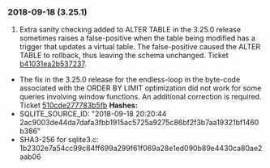 ### 2018\-09\-18 (3\.25\.1\)

1. Extra sanity checking added to ALTER TABLE in the 3\.25\.0 release
 sometimes raises a false\-positive
 when the table being modified has a trigger that
 updates a virtual table. The false\-positive caused the ALTER
 TABLE to rollback, thus leaving the schema unchanged.
 Ticket [b41031ea2b537237](https://sqlite.org/src/info/b41031ea2b537237).
- The fix in the 3\.25\.0 release for the endless\-loop in the byte\-code
 associated with the ORDER BY LIMIT optimization did not work for
 some queries involving window functions. An additional correction
 is required. Ticket
 [510cde277783b5fb](https://sqlite.org/src/info/510cde277783b5fb)
**Hashes:**
- SQLITE\_SOURCE\_ID: "2018\-09\-18 20:20:44 2ac9003de44da7dafa3fbb1915ac5725a9275c86bf2f3b7aa19321bf1460b386"
- SHA3\-256 for sqlite3\.c: 1b2302e7a54cc99c84ff699a299f61f069a28e1ed090b89e4430ca80ae2aab06




